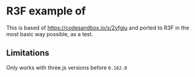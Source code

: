 # R3F example of 

This is based of https://codesandbox.io/s/2yfgiu and ported to R3F in the most basic way possible, as a test.

## Limitations

Only works with three.js versions before `0.162.0`